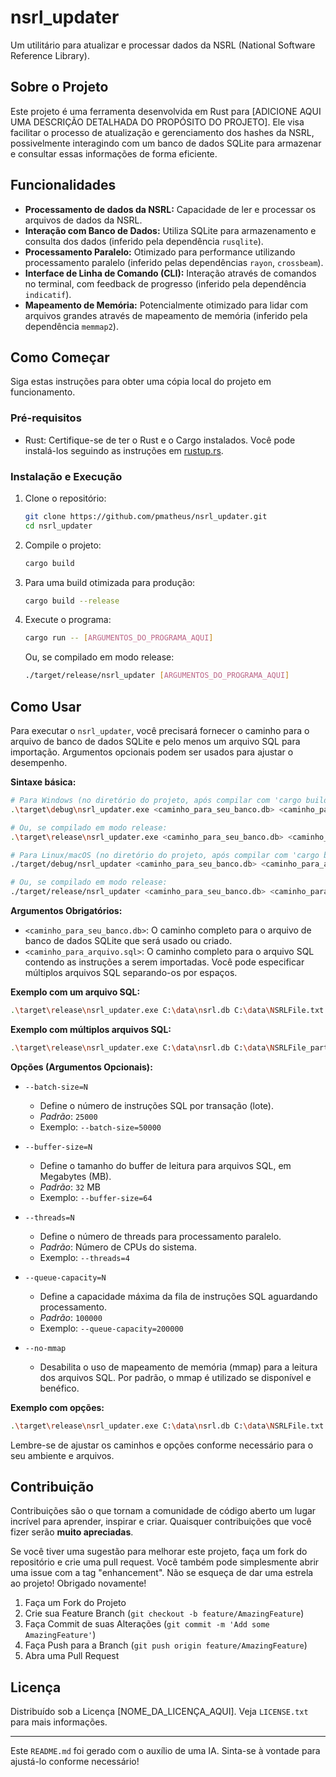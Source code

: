 # nsrl_updater

Um utilitário para atualizar e processar dados da NSRL (National Software Reference Library).

## Sobre o Projeto

Este projeto é uma ferramenta desenvolvida em Rust para [ADICIONE AQUI UMA DESCRIÇÃO DETALHADA DO PROPÓSITO DO PROJETO]. Ele visa facilitar o processo de atualização e gerenciamento dos hashes da NSRL, possivelmente interagindo com um banco de dados SQLite para armazenar e consultar essas informações de forma eficiente.

## Funcionalidades

*   **Processamento de dados da NSRL:** Capacidade de ler e processar os arquivos de dados da NSRL.
*   **Interação com Banco de Dados:** Utiliza SQLite para armazenamento e consulta dos dados (inferido pela dependência `rusqlite`).
*   **Processamento Paralelo:** Otimizado para performance utilizando processamento paralelo (inferido pelas dependências `rayon`, `crossbeam`).
*   **Interface de Linha de Comando (CLI):** Interação através de comandos no terminal, com feedback de progresso (inferido pela dependência `indicatif`).
*   **Mapeamento de Memória:** Potencialmente otimizado para lidar com arquivos grandes através de mapeamento de memória (inferido pela dependência `memmap2`).

## Como Começar

Siga estas instruções para obter uma cópia local do projeto em funcionamento.

### Pré-requisitos

*   Rust: Certifique-se de ter o Rust e o Cargo instalados. Você pode instalá-los seguindo as instruções em [rustup.rs](https://rustup.rs/).

### Instalação e Execução

1.  Clone o repositório:
    ```sh
    git clone https://github.com/pmatheus/nsrl_updater.git
    cd nsrl_updater
    ```
2.  Compile o projeto:
    ```sh
    cargo build
    ```
3.  Para uma build otimizada para produção:
    ```sh
    cargo build --release
    ```
4.  Execute o programa:
    ```sh
    cargo run -- [ARGUMENTOS_DO_PROGRAMA_AQUI]
    ```
    Ou, se compilado em modo release:
    ```sh
    ./target/release/nsrl_updater [ARGUMENTOS_DO_PROGRAMA_AQUI]
    ```

## Como Usar

Para executar o `nsrl_updater`, você precisará fornecer o caminho para o arquivo de banco de dados SQLite e pelo menos um arquivo SQL para importação. Argumentos opcionais podem ser usados para ajustar o desempenho.

**Sintaxe básica:**

```sh
# Para Windows (no diretório do projeto, após compilar com 'cargo build')
.\target\debug\nsrl_updater.exe <caminho_para_seu_banco.db> <caminho_para_arquivo.sql> [opções]

# Ou, se compilado em modo release:
.\target\release\nsrl_updater.exe <caminho_para_seu_banco.db> <caminho_para_arquivo.sql> [opções]

# Para Linux/macOS (no diretório do projeto, após compilar com 'cargo build')
./target/debug/nsrl_updater <caminho_para_seu_banco.db> <caminho_para_arquivo.sql> [opções]

# Ou, se compilado em modo release:
./target/release/nsrl_updater <caminho_para_seu_banco.db> <caminho_para_arquivo.sql> [opções]
```

**Argumentos Obrigatórios:**

*   `<caminho_para_seu_banco.db>`: O caminho completo para o arquivo de banco de dados SQLite que será usado ou criado.
*   `<caminho_para_arquivo.sql>`: O caminho completo para o arquivo SQL contendo as instruções a serem importadas. Você pode especificar múltiplos arquivos SQL separando-os por espaços.

**Exemplo com um arquivo SQL:**

```sh
.\target\release\nsrl_updater.exe C:\data\nsrl.db C:\data\NSRLFile.txt
```

**Exemplo com múltiplos arquivos SQL:**

```sh
.\target\release\nsrl_updater.exe C:\data\nsrl.db C:\data\NSRLFile_part1.txt C:\data\NSRLFile_part2.txt
```

**Opções (Argumentos Opcionais):**

*   `--batch-size=N`
    *   Define o número de instruções SQL por transação (lote).
    *   *Padrão*: `25000`
    *   Exemplo: `--batch-size=50000`

*   `--buffer-size=N`
    *   Define o tamanho do buffer de leitura para arquivos SQL, em Megabytes (MB).
    *   *Padrão*: `32` MB
    *   Exemplo: `--buffer-size=64`

*   `--threads=N`
    *   Define o número de threads para processamento paralelo.
    *   *Padrão*: Número de CPUs do sistema.
    *   Exemplo: `--threads=4`

*   `--queue-capacity=N`
    *   Define a capacidade máxima da fila de instruções SQL aguardando processamento.
    *   *Padrão*: `100000`
    *   Exemplo: `--queue-capacity=200000`

*   `--no-mmap`
    *   Desabilita o uso de mapeamento de memória (mmap) para a leitura dos arquivos SQL. Por padrão, o mmap é utilizado se disponível e benéfico.

**Exemplo com opções:**

```sh
.\target\release\nsrl_updater.exe C:\data\nsrl.db C:\data\NSRLFile.txt --threads=8 --batch-size=100000 --buffer-size=128
```

Lembre-se de ajustar os caminhos e opções conforme necessário para o seu ambiente e arquivos.

## Contribuição

Contribuições são o que tornam a comunidade de código aberto um lugar incrível para aprender, inspirar e criar. Quaisquer contribuições que você fizer serão **muito apreciadas**.

Se você tiver uma sugestão para melhorar este projeto, faça um fork do repositório e crie uma pull request. Você também pode simplesmente abrir uma issue com a tag "enhancement".
Não se esqueça de dar uma estrela ao projeto! Obrigado novamente!

1.  Faça um Fork do Projeto
2.  Crie sua Feature Branch (`git checkout -b feature/AmazingFeature`)
3.  Faça Commit de suas Alterações (`git commit -m 'Add some AmazingFeature'`)
4.  Faça Push para a Branch (`git push origin feature/AmazingFeature`)
5.  Abra uma Pull Request

## Licença

Distribuído sob a Licença [NOME_DA_LICENÇA_AQUI]. Veja `LICENSE.txt` para mais informações.

---

Este `README.md` foi gerado com o auxílio de uma IA. Sinta-se à vontade para ajustá-lo conforme necessário!
